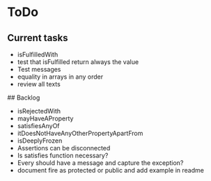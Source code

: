 # ToDo

## Current tasks

* isFulfilledWith
* test that isFulfilled return always the value
* Test messages
* equality in arrays in any order
* review all texts

## Backlog

* isRejectedWith
* mayHaveAProperty
* satisfiesAnyOf
* itDoesNotHaveAnyOtherPropertyApartFrom
* isDeeplyFrozen
* Assertions can be disconnected
* Is satisfies function necessary?
* Every should have a message and capture the exception?
* document fire as protected or public and add example in readme
